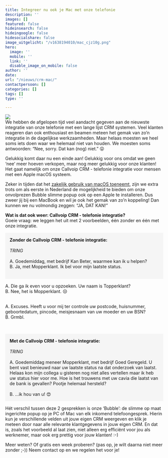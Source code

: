 ```yaml
---
title: Integreer nu ook je Mac met onze telefonie
description: ''
images: []
featured: false
hideinsearch: false
hideingoogle: false
hidesocialshare: false
image_uitgelicht: "/v1638194010/mac_cjz10g.png"
hero:
  image: ''
  mobile: ''
  link: ''
  disable_image_on_mobile: false
author: ''
date: 
url: "/nieuws/crm-mac/"
contactpersoon: []
categories: []
tags: []
type: ''

---
```

<img src="https://res.cloudinary.com/callvoip/image/upload/v1642149002/mac_cjz10g.png"><br>
We hebben de afgelopen tijd veel aandacht gegeven aan de nieuwste integratie van onze telefonie met een lange lijst CRM systemen. Veel klanten reageren dan ook enthousiast en beamen meteen het gemak van zo’n integratie in de dagelijkse werkzaamheden. Maar helaas moesten we heel soms iets doen waar we helemaal niet van houden. We moesten soms antwoorden: “Nee, sorry. Dat kan (nog) niet.” 😲

Gelukkig komt daar nu een einde aan! Gelukkig voor ons omdat we geen ‘nee’ meer hoeven verkopen, maar nog meer gelukkig voor onze klanten! Het gaat namelijk om onze Callvoip CRM - telefonie integratie voor mensen met een Apple macOS systeem.

Zeker in tijden dat het <a href="https://www.techzine.nl/nieuws/security/454694/mac-gebruik-in-nederlandse-bedrijven-blijft-groeien/" target="_blank">zakelijk gebruik van macOS toeneemt</a>, zijn we extra trots om als eerste in Nederland de mogelijkheid te bieden om onze onvolprezen Bubble slimme popup ook op een Apple te installeren. Dus zweer jij bij een MacBook en wil je ook het gemak van zo’n koppeling! Dan kunnen we nu volmondig zeggen: “JA, DAT KAN!”

<b>Wat is dat ook weer: Callvoip CRM - telefonie integratie?</b><br>
Goeie vraag: we leggen het uit met 2 voorbeelden, één zonder en één met onze integratie.

<p style="background-color:#f5f5f5; padding: 1em;">
<b>Zonder de Callvoip CRM - telefonie integratie:</b><br><br>
<i>TRING</i><br><br>
A. Goedemiddag, met bedrijf Kan Beter, waarmee kan ik u helpen?<br>
B. Ja, met Mopperklant. Ik bel voor mijn laatste status.<br><br>

A. Die ga ik even voor u opzoeken. Uw naam is Topperklant?<br>
B. Nee, het is Mopperklant. 😒<br><br>

A. Excuses. Heeft u voor mij ter controle uw postcode, huisnummer, geboortedatum, pincode, meisjesnaam van uw moeder en uw BSN?<br>
B. Grmbl.
</p>
<br>
<p style="background-color:#f5f5f5; padding: 1em;">
<b>Met de Callvoip CRM - telefonie integratie:</b><br><br>
<i>TRING</i><br><br>
A. Goedemiddag meneer Mopperklant, met bedrijf Goed Geregeld. U bent vast benieuwd naar uw laatste status na dat onderzoek van laatst. Helaas kon mijn collega u gisteren nog niet alles vertellen maar ik heb uw status hier voor me. Hoe is het trouwens met uw cavia die laatst van de bank is gevallen? Pootje helemaal hersteld?<br><br>
B. …ik hou van u! 😍
</p>

Hét verschil tussen deze 2 gesprekken is onze ‘Bubble’: de slimme op maat ingerichte popup op je PC of Mac van elk inkomend telefoongesprek. Hierin kun je verschillende velden uit jouw eigen CRM weergeven en klik je meteen door naar alle relevante klantgegevens in jouw eigen CRM. En dat is, zoals het voorbeeld al laat zien, niet alleen erg efficiënt voor jou als werknemer, maar ook erg prettig voor jouw klanten! :-)

Meer weten? Of gratis een week proberen? (pas op, je wilt daarna niet meer zonder ;-)) Neem contact op en we regelen het voor je!
